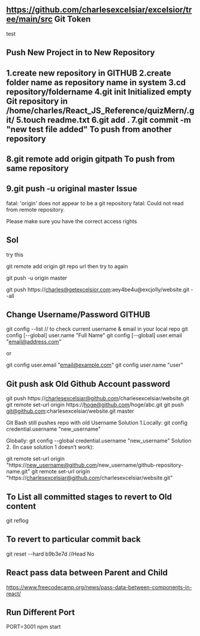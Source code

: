







https://github.com/charlesexcelsiar/excelsior/tree/main/src
Git Token
------------
test

Push New Project in to New Repository
----------------------------------------
1.create new repository in GITHUB
2.create folder name as repository name  in system
3.cd repository/foldername
4.git init
Initialized empty Git repository in /home/charles/React_JS_Reference/quizMern/.git/
5.touch readme.txt
6.git add .
7.git commit -m "new test file added"
To push from another repository
----------------------------------
8.git remote add origin gitpath
To push from same repository
--------------------------------
9.git push -u original master
Issue
-------
fatal: 'origin' does not appear to be a git repository
fatal: Could not read from remote repository.

Please make sure you have the correct access rights

Sol   
---- 
try this

git remote add origin git repo url 
then try to again

git push -u origin master

git push https://charles@getexcelsior.com:aey4be4u@excjolly/website.git --all


Change Username/Password GITHUB
-------------------------------
git config --list  // to check current username & email in your local repo
git config [--global] user.name "Full Name"
git config [--global] user.email "email@address.com"

or

git config user.email "email@example.com"
git config user.name  "user"


Git push ask Old Github Account password
----------------------------------------
git push https://charlesexcelsiar@github.com/charlesexcelsiar/website.git
git remote set-url origin https://hoge@github.com/hoge/abc.git
git push git@github.com:charlesexcelsiar/website.git master

Git Bash still pushes repo with old Username
Solution 1.Locally:
git config credential.username "new_username"

Globally:
git config --global credential.username  "new_username"
Solution 2. (In case solution 1 doesn’t work):

git remote set-url origin "https://new_username@github.com/new_username/github-repository-name.git" 
git remote set-url origin "https://charlesexcelsiar@github.com/charlesexcelsiar/website.git" 


To List all committed stages to revert to Old content
-----------------------------------------------------
git reflog

To revert to particular commit back
--------------------------------------
git reset --hard b9b3e7d //Head No

React pass data between Parent and Child
----------------------------------------
https://www.freecodecamp.org/news/pass-data-between-components-in-react/

Run Different Port
-----------------------

PORT=3001 npm start